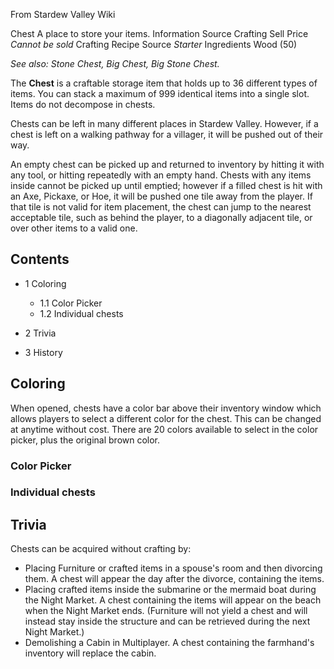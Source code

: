 From Stardew Valley Wiki

Chest A place to store your items. Information Source Crafting Sell Price *Cannot be sold* Crafting Recipe Source *Starter* Ingredients Wood (50)

*See also: Stone Chest, Big Chest, Big Stone Chest.*

The **Chest** is a craftable storage item that holds up to 36 different types of items. You can stack a maximum of 999 identical items into a single slot. Items do not decompose in chests.

Chests can be left in many different places in Stardew Valley. However, if a chest is left on a walking pathway for a villager, it will be pushed out of their way.

An empty chest can be picked up and returned to inventory by hitting it with any tool, or hitting repeatedly with an empty hand. Chests with any items inside cannot be picked up until emptied; however if a filled chest is hit with an Axe, Pickaxe, or Hoe, it will be pushed one tile away from the player. If that tile is not valid for item placement, the chest can jump to the nearest acceptable tile, such as behind the player, to a diagonally adjacent tile, or over other items to a valid one.

## Contents

- 1 Coloring
  
  - 1.1 Color Picker
  - 1.2 Individual chests
- 2 Trivia
- 3 History

## Coloring

When opened, chests have a color bar above their inventory window which allows players to select a different color for the chest. This can be changed at anytime without cost. There are 20 colors available to select in the color picker, plus the original brown color.

### Color Picker

### Individual chests

## Trivia

Chests can be acquired without crafting by:

- Placing Furniture or crafted items in a spouse's room and then divorcing them. A chest will appear the day after the divorce, containing the items.
- Placing crafted items inside the submarine or the mermaid boat during the Night Market. A chest containing the items will appear on the beach when the Night Market ends. (Furniture will not yield a chest and will instead stay inside the structure and can be retrieved during the next Night Market.)
- Demolishing a Cabin in Multiplayer. A chest containing the farmhand's inventory will replace the cabin.